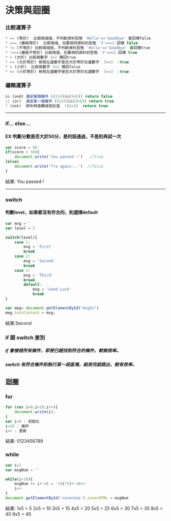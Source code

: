 # 決策與迴圈



### 比較運算子
```javascript
* == (等於)  比較兩個值，不判斷資料型態 'Hello'=='Goodbye' 會回傳false
* === (嚴格等於)  比較兩值，也要相同資料的型態 '3'===3 回傳 false
* != (不等於) 比較兩個值，不判斷資料型態 'Hello'=='Goodbye' 會回傳true
* !===(嚴格不等於) 比較兩值，也要相同資料的型態 '3'===3 回傳 true
* > (大於) 比較兩數字 3>2 傳回true
* >= (大於等於) 檢視左邊數字是否大於等於右邊數字  3>=3  :true
* < (小於)  比較兩數字 3<2 傳回false
* <= (小於等於) 檢視左邊數字是否大於等於右邊數字  3<=3  :true
```
### 邏輯運算子
```javascript
&& (and) 滿足每個條件 ((2>5)&&(3<5)) return false
|| (or)  滿足某一個條件 ((2>5)&&(3<5)) return true
! (not)  將布林值轉成相反值  !(2<1)  return true
```
---

### if... else...
#### EX:判斷分數是否大於50分，是的話通過，不是則再試一次
```javascript
var score = 80
if(score > 50){ 
	document.write('You passed !')   //true
}else{
	document.write('Tra again...')  //false
}
```
結果: You passed !

---

### switch
#### 判斷level，如果都沒有符合的，則選擇default
```javascript
var msg =''
var level = 2

switch(level){
	case 1:
		msg = 'First'
		break
	case 2:
		msg = 'Second'
		break
	case 3:
		msg = 'Third'
		break
        default:
            msg = 'Good Luck'
            break
}

var meg= document.getElementById("msgIn")
meg.textContent = msg;
```
結果:Second

### if 跟 switch 差別
##### if  會檢視所有條件，即使已經找到符合的條件，較無效率。
##### switch 有符合條件則執行某一段區塊，結束完就跳出，較有效率。

## 迴圈
### for
```javascript
for (var i=0;i<10;i++){
	document.write(i);
}
var i=0 : 初始化
i<10 : 條件
i++ : 更新
```
結果: 0123456789

### while
```javascript
var i=1
var msgNum = ''

while(i<10){
	msgNum += i+'x5 = '+(i*5)+'<br>'
	i++
}
document.getElementById('ninenine').innerHTML = msgNum
```
結果:
1x5 = 5
2x5 = 10
3x5 = 15
4x5 = 20
5x5 = 25
6x5 = 30
7x5 = 35
8x5 = 40
9x5 = 45
